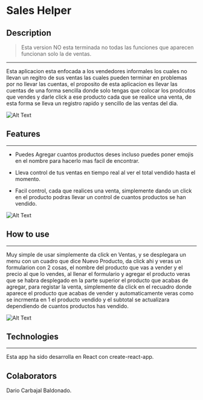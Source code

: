 # Sales Helper

## Description

> Esta version NO esta terminada no todas las funciones que aparecen funcionan solo la de ventas.
---

Esta aplicacion esta enfocada a los vendedores informales los cuales no llevan un regitro de sus ventas las cuales pueden terminar en problemas por no llevar las cuentas, el proposito de esta aplicacion es llevar las  cuentas de una forma sencilla donde solo tengas que colocar los prodcutos que vendes y darle click a ese producto cada que se realice una venta, de esta forma se lleva un registro rapido y sencillo de las ventas del dia.

![Alt Text](README-media/SVID_20230810_121323_1.gif)

## Features

---

- Puedes Agregar cuantos productos deses incluso puedes poner emojis en el nombre para hacerlo mas facil de encontrar.

- Lleva control de tus ventas en tiempo real al ver el total vendido hasta el momento.

- Facil control, cada que realices una venta, simplemente dando un click en el producto podras llevar un control de cuantos productos se han vendido.

![Alt Text](README-media/SVID_20230810_121420_2.gif)

## How to use

---

Muy simple de usar simplemente da click en Ventas, y se desplegara un menu con un cuadro que dice Nuevo Producto, da click ahi y veras un formularion con 2 cosas, el nombre del producto que vas a vender y el precio al que lo vendes, al llenar el formulario y agregar el producto veras que se habra desplegado en la parte superior el producto que acabas de agregar, para registar la venta, simplemente da click en el recuadro donde aparece el producto que acabas de vender y automaticamente veras como se incrmenta en 1 el producto vendido y el subtotal se actualizara dependiendo de cuantos productos has vendido.

![Alt Text](README-media/SVID_20230810_121536_2.gif)

## Technologies

---

Esta app ha sido desarrolla en React con create-react-app.

## Colaborators

Dario Carbajal Baldonado.
